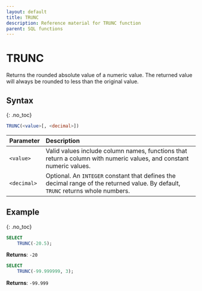 ```yaml
---
layout: default
title: TRUNC
description: Reference material for TRUNC function
parent: SQL functions
---
```


# TRUNC

Returns the rounded absolute value of a numeric value. The returned value will always be rounded to less than the original value.

## Syntax
{: .no_toc}

```sql
TRUNC(<value>[, <decimal>])
```

| Parameter | Description                                                                                                                  |
| :--------- | :---------------------------------------------------------------------------------------------------------------------------- |
| `<value>`   | Valid values include column names, functions that return a column with numeric values, and constant numeric values.          |
| `<decimal>`   | Optional. An `INTEGER` constant that defines the decimal range of the returned value. By default, `TRUNC` returns whole numbers. |

## Example
{: .no_toc}

```sql
SELECT
    TRUNC(-20.5);
```

**Returns**: `-20`

```sql
SELECT
    TRUNC(-99.999999, 3);
```

**Returns**: `-99.999`
